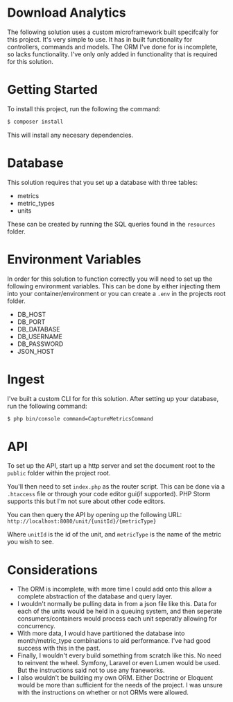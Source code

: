 # Download Analytics
The following solution uses a custom microframework built specifcally for this project. It's very simple to use. It has in built functionality for controllers, commands and models. The ORM I've done for is incomplete, so lacks functionality. I've only only added in functionality that is required for this solution.

# Getting Started
To install this project, run the following the command:
```sh
$ composer install
```
This will install any necesary dependencies.

# Database
This solution requires that you set up a database with three tables:
- metrics
- metric_types
- units

These can be created by running the SQL queries found in the `resources` folder.

# Environment Variables
In order for this solution to function correctly you will need to set up the following environment variables. This can be done by either injecting them into your container/environment or you can create a `.env` in the projects root folder.
- DB_HOST
- DB_PORT
- DB_DATABASE
- DB_USERNAME
- DB_PASSWORD
- JSON_HOST

# Ingest
I've built a custom CLI for for this solution. After setting up your database, run the following command:
```sh
$ php bin/console command=CaptureMetricsCommand
```

# API
To set up the API, start up a http server and set the document root to the `public` folder within the project root.

You'll then need to set `index.php` as the router script. This can be done via a `.htaccess` file or through your code editor gui(if supported). PHP Storm supports this but I'm not sure about other code editors.

You can then query the API by opening up the following URL:
`http://localhost:8080/unit/{unitId}/{metricType}`

Where `unitId` is the id of the unit, and `metricType` is the name of the metric you wish to see.

# Considerations
 - The ORM is incomplete, with more time I could add onto this allow a complete abstraction of the database and query layer.
 - I wouldn't normally be pulling data in from a json file like this. Data for each of the units would be held in a queuing system, and then seperate consumers/containers would process each unit seperatly allowing for concurrency.
 - With more data, I would have partitioned the database into month/metric_type combinations to aid performance. I've had good success with this in the past.
 - Finally, I wouldn't every build something from scratch like this. No need to reinvent the wheel. Symfony, Laravel or even Lumen would be used. But the instructions said not to use any franeworks.
 - I also wouldn't be building my own ORM. Either Doctrine or Eloquent would be more than sufficient for the needs of the project. I was unsure with the instructions on whether or not ORMs were allowed.